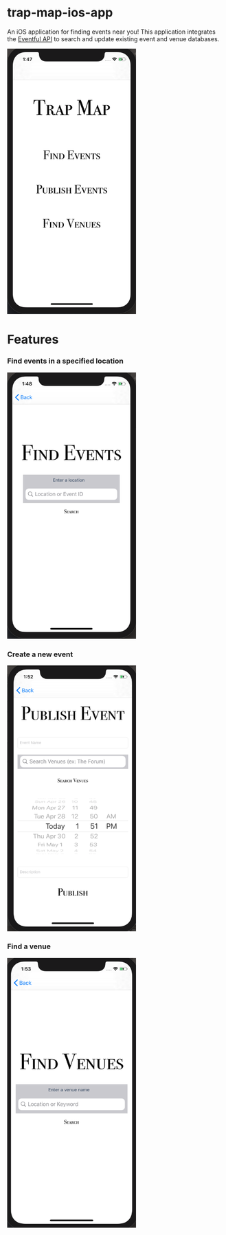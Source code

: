 # trap-map-ios-app
An iOS application for finding events near you! This application integrates the [Eventful API](https://api.eventful.com/docs) to search and update existing event and venue databases.

<img src="./images/home-page.png" width="300">

# Features
### Find events in a specified location
<img src="./images/find-events.png" width="300">

### Create a new event
<img src="./images/publish-event.png" width="300">


### Find a venue
<img src="./images/find-venue.png" width="300">
